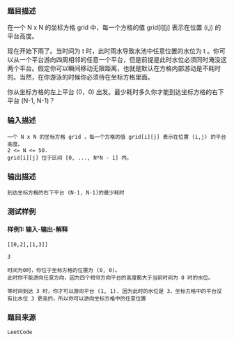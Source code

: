 ### 题目描述

在一个 N x N 的坐标方格 grid 中，每一个方格的值 grid[i][j] 表示在位置 (i,j) 的平台高度。

现在开始下雨了。当时间为 t 时，此时雨水导致水池中任意位置的水位为 t 。你可以从一个平台游向四周相邻的任意一个平台，但是前提是此时水位必须同时淹没这两个平台。假定你可以瞬间移动无限距离，也就是默认在方格内部游动是不耗时的。当然，在你游泳的时候你必须待在坐标方格里面。

你从坐标方格的左上平台 (0，0) 出发。最少耗时多久你才能到达坐标方格的右下平台 (N-1, N-1)？

### 输入描述

```
一个 N x N 的坐标方格 grid ，每一个方格的值 grid[i][j] 表示在位置 (i,j) 的平台高度。
2 <= N <= 50.
grid[i][j] 位于区间 [0, ..., N*N - 1] 内。
```
### 输出描述

```
到达坐标方格的右下平台 (N-1, N-1)的最少耗时
```

### 测试样例
#### 样例1: 输入-输出-解释
```
[[0,2],[1,3]]
```
```
3
```
```
时间为0时，你位于坐标方格的位置为 (0, 0)。
此时你不能游向任意方向，因为四个相邻方向平台的高度都大于当前时间为 0 时的水位。

等时间到达 3 时，你才可以游向平台 (1, 1). 因为此时的水位是 3，坐标方格中的平台没有比水位 3 更高的，所以你可以游向坐标方格中的任意位置
```
### 题目来源  
`LeetCode`
